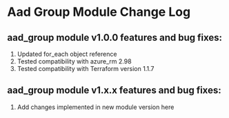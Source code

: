 # Aad Group Module Change Log

## aad_group module v1.0.0 features and bug fixes:

1. Updated for_each object reference
2. Tested compatibility with azure_rm 2.98
3. Tested compatibility with Terraform version 1.1.7

## aad_group module v1.x.x features and bug fixes:

1. Add changes implemented in new module version here
